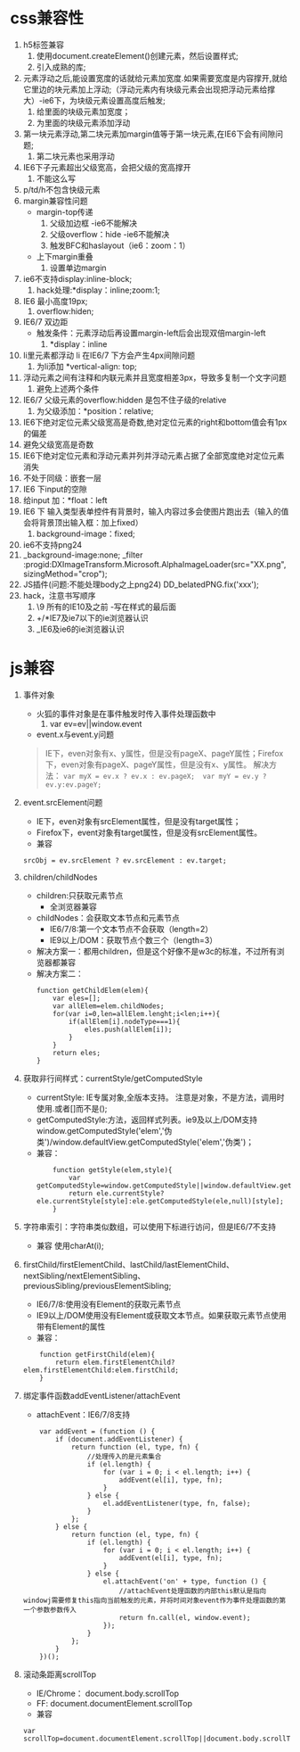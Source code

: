 # css兼容性
1. h5标签兼容
	1. 使用document.createElement()创建元素，然后设置样式;
	2. 引入成熟的库;
2. 元素浮动之后,能设置宽度的话就给元素加宽度.如果需要宽度是内容撑开,就给它里边的块元素加上浮动;（浮动元素内有块级元素会出现把浮动元素给撑大）-ie6下，为块级元素设置高度后触发;
	1. 给里面的块级元素加宽度；
	2. 为里面的块级元素添加浮动
3. 第一块元素浮动,第二块元素加margin值等于第一块元素,在IE6下会有间隙问题;	
	1. 第二块元素也采用浮动
4. IE6下子元素超出父级宽高，会把父级的宽高撑开
	1. 不能这么写
5. p/td/h不包含快级元素
6. margin兼容性问题
	+ margin-top传递
		1. 父级加边框 -ie6不能解决
		2. 父级overflow：hide -ie6不能解决
		3. 触发BFC和haslayout（ie6：zoom：1）
	+ 上下margin重叠
		1. 设置单边margin	
7. ie6不支持display:inline-block;
	1. hack处理:*display：inline;zoom:1;
8. IE6 最小高度19px;
	1. overflow:hiden;
9. IE6/7 双边距
	+ 触发条件：元素浮动后再设置margin-left后会出现双倍margin-left
		1. *display：inline
10. li里元素都浮动 li 在IE6/7  下方会产生4px间隙问题
	1. 为li添加	*vertical-align: top;
11. 浮动元素之间有注释和内联元素并且宽度相差3px，导致多复制一个文字问题
	1. 避免上述两个条件
12. IE6/7 父级元素的overflow:hidden 是包不住子级的relative
	1. 为父级添加：*position：relative;
13. IE6下绝对定位元素父级宽高是奇数,绝对定位元素的right和bottom值会有1px的偏差
 1. 避免父级宽高是奇数
14. IE6下绝对定位元素和浮动元素并列并浮动元素占据了全部宽度绝对定位元素消失
 1. 不处于同级：嵌套一层
15. IE6 下input的空隙
 1. 给input 加：*float：left
16. IE6 下 输入类型表单控件有背景时，输入内容过多会使图片跑出去（输入的值会将背景顶出输入框：加上fixed）
	1. background-image：fixed;
17. ie6不支持png24
 1. _background-image:none;
 _filter :progid:DXImageTransform.Microsoft.AlphaImageLoader(src="XX.png", sizingMethod="crop");
 2. JS插件(问题:不能处理body之上png24)
	DD_belatedPNG.fix('xxx');
18. hack，注意书写顺序
	1. \9 所有的IE10及之前 -写在样式的最后面
	2.	+/*IE7及ie7以下的ie浏览器认识	
	3. _IE6及ie6的ie浏览器认识

# js兼容
1. 事件对象	
	+ 火狐的事件对象是在事件触发时传入事件处理函数中
		1. var ev=ev||window.event
	+ event.x与event.y问题
	> IE下，even对象有x、y属性，但是没有pageX、pageY属性；Firefox下，even对象有pageX、pageY属性，但是没有x、y属性。 
		解决方法：
		```
		var myX = ev.x ? ev.x : ev.pageX; 
		var myY = ev.y ? ev.y:ev.pageY;
		```
2. event.srcElement问题 
	+ IE下，even对象有srcElement属性，但是没有target属性；
	+ Firefox下，event对象有target属性，但是没有srcElement属性。 
	+ 兼容
	```
	srcObj = ev.srcElement ? ev.srcElement : ev.target; 
	``` 
3. children/childNodes
	+ children:只获取元素节点
		* 全浏览器兼容
	+ childNodes：会获取文本节点和元素节点
		* IE6/7/8:第一个文本节点不会获取（length=2）
		* IE9以上/DOM：获取节点个数三个（length=3）
	+ 解决方案一：都用children，但是这个好像不是w3c的标准，不过所有浏览器都兼容
	+ 解决方案二：
		```
		function getChildElem(elem){
			var eles=[];
			var allElem=elem.childNodes;
			for(var i=0,len=allElem.lenght;i<len;i++){
				if(allElem[i].nodeType===1){
					eles.push(allElem[i]);
				}
			}
			return eles;
		}

		```
4. 获取非行间样式：currentStyle/getComputedStyle
	+ currentStyle: IE专属对象,全版本支持。  注意是对象，不是方法，调用时使用.或者[]而不是();
	+ getComputedStyle:方法，返回样式列表。ie9及以上/DOM支持 window.getComputedStyle('elem','伪类')/window.defaultView.getComputedStyle('elem','伪类')；
	+  兼容：
		```
			function getStyle(elem,style){
				var getComputedStyle=window.getComputedStyle||window.defaultView.getComputedStyle;
				return ele.currentStyle?ele.currentStyle[style]:ele.getComputedStyle(ele,null)[style];
			}
		```
5. 字符串索引：字符串类似数组，可以使用下标进行访问，但是IE6/7不支持
	+ 兼容 使用charAt(i);
6.  firstChild/firstElementChild、lastChild/lastElementChild、nextSibling/nextElementSibling、previousSibling/previousElementSibling;
	+ IE6/7/8:使用没有Element的获取元素节点
	+ IE9以上/DOM使用没有Element或获取文本节点。如果获取元素节点使用带有Element的属性
	+ 兼容：
	```
		function getFirstChild(elem){
			return elem.firstElementChild?elem.firstElementChild:elem.firstChild;
		}

	```
7. 绑定事件函数addEventListener/attachEvent
	+ attachEvent：IE6/7/8支持

	```
		var addEvent = (function () {
			if (document.addEventListener) {
				return function (el, type, fn) {
					//处理传入的是元素集合
					if (el.length) {
						for (var i = 0; i < el.length; i++) {
							addEvent(el[i], type, fn);
						}
					} else {
						el.addEventListener(type, fn, false);
					}
				};
			} else {
				return function (el, type, fn) {
					if (el.length) {
						for (var i = 0; i < el.length; i++) {
							addEvent(el[i], type, fn);
						}
					} else {
						el.attachEvent('on' + type, function () {
							//attachEvent处理函数的内部this默认是指向windowj需要修复this指向当前触发的元素，并将时间对象event作为事件处理函数的第一个参数参数传入
							return fn.call(el, window.event);
						});
					}
				};
			}
		})();
	```
8. 滚动条距离scrollTop
	+ IE/Chrome： document.body.scrollTop
	+  FF: document.documentElement.scrollTop
	+ 兼容
	```
	var scrollTop=document.documentElement.scrollTop||document.body.scrollTop
	```


